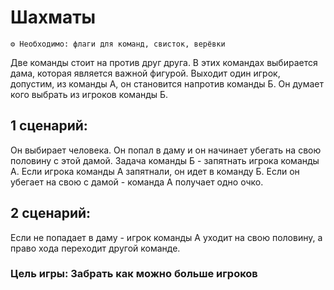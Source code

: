 # Шахматы 

```
⚙ Необходимо: флаги для команд, свисток, верёвки
```
Две команды стоит на против друг друга. В этих командах выбирается дама, которая является важной фигурой. Выходит один игрок, допустим, из команды А, он становится напротив команды Б. Он думает кого выбрать из игроков команды Б.
## 1 сценарий:
Он выбирает человека. Он попал в даму и он начинает убегать на свою половину с этой дамой. Задача команды Б - запятнать игрока команды А. Если игрока команды А запятнали, он идет в команду Б. Если он убегает на свою с дамой - команда А получает одно очко.
## 2 сценарий:
Если не попадает в даму - игрок команды А уходит на свою половину, а право хода переходит другой команде.

### Цель игры: Забрать как можно больше игроков
